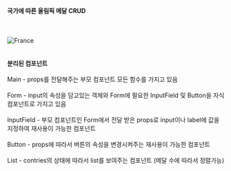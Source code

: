 **국가에 따른 올림픽 메달 CRUD**
<br>
<br>
<br>
<br>
![France](https://github.com/user-attachments/assets/7568f4ae-6666-4047-b867-a672e45ebdd3)
<br>
<br>
<br>
**분리된 컴포넌트**
<br>
<br>
Main - props를 전달해주는 부모 컴포넌트 모든 함수를 가지고 있음 <br>
<br>
Form - input의 속성을 담고있는 객체와 Form에 필요한 InputField 및 Button을 자식 컴포넌트로 가지고 있음 <br>
<br>
InputField - 부모 컴포넌트인 Form에서 전달 받은 props로 input이나 label에 값을 지정하여 재사용이 가능한 컴포넌트 <br>
<br>
Button - props에 따라서 버튼의 속성을 변경시켜주는 재사용이 가능한 컴포넌트 <br>
<br>
List - contries의 상태에 따라서 list를 보여주는 컴포넌트 (메달 수에 따라서 정렬가능) <br>
